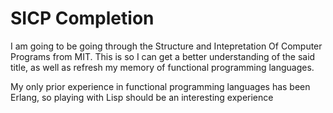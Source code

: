 # SICP Completion


I am going to be going through the Structure and Intepretation Of Computer Programs from MIT. This is so I can get a better understanding of the said title, as well as refresh my
memory of functional programming languages.

My only prior experience in functional programming languages has been Erlang, so playing with Lisp should be an interesting experience